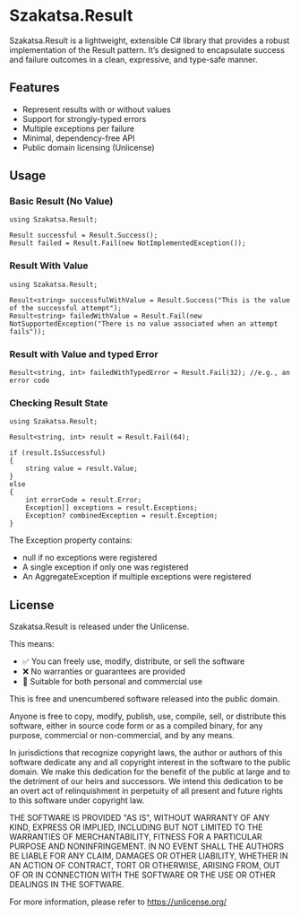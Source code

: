 
# Szakatsa.Result

Szakatsa.Result is a lightweight, extensible C# library that provides a robust implementation of the Result pattern. It’s designed to encapsulate success and failure outcomes in a clean, expressive, and type-safe manner.



## Features

- Represent results with or without values
- Support for strongly-typed errors
- Multiple exceptions  per failure
- Minimal, dependency-free API
- Public domain licensing (Unlicense)


## Usage

### Basic Result (No Value)
    using Szakatsa.Result;

    Result successful = Result.Success();
    Result failed = Result.Fail(new NotImplementedException());

### Result With Value
    using Szakatsa.Result;

    Result<string> successfulWithValue = Result.Success("This is the value of the successful attempt");
    Result<string> failedWithValue = Result.Fail(new NotSupportedException("There is no value associated when an attempt fails"));


### Result with Value and typed Error
    Result<string, int> failedWithTypedError = Result.Fail(32); //e.g., an error code

### Checking Result State
    using Szakatsa.Result;

    Result<string, int> result = Result.Fail(64);

    if (result.IsSuccessful)
    {
        string value = result.Value;
    }
    else
    {
        int errorCode = result.Error;
        Exception[] exceptions = result.Exceptions;
        Exception? combinedException = result.Exception;
    }

The Exception property contains:
- null if no exceptions were registered
- A single exception if only one was registered
- An AggregateException if multiple exceptions were registered
## License
Szakatsa.Result is released under the Unlicense.

This means:
- ✅ You can freely use, modify, distribute, or sell the software
- ❌ No warranties or guarantees are provided
- 💼 Suitable for both personal and commercial use

This is free and unencumbered software released into the public domain.

Anyone is free to copy, modify, publish, use, compile, sell, or
distribute this software, either in source code form or as a compiled
binary, for any purpose, commercial or non-commercial, and by any
means.

In jurisdictions that recognize copyright laws, the author or authors
of this software dedicate any and all copyright interest in the
software to the public domain. We make this dedication for the benefit
of the public at large and to the detriment of our heirs and
successors. We intend this dedication to be an overt act of
relinquishment in perpetuity of all present and future rights to this
software under copyright law.

THE SOFTWARE IS PROVIDED "AS IS", WITHOUT WARRANTY OF ANY KIND,
EXPRESS OR IMPLIED, INCLUDING BUT NOT LIMITED TO THE WARRANTIES OF
MERCHANTABILITY, FITNESS FOR A PARTICULAR PURPOSE AND NONINFRINGEMENT.
IN NO EVENT SHALL THE AUTHORS BE LIABLE FOR ANY CLAIM, DAMAGES OR
OTHER LIABILITY, WHETHER IN AN ACTION OF CONTRACT, TORT OR OTHERWISE,
ARISING FROM, OUT OF OR IN CONNECTION WITH THE SOFTWARE OR THE USE OR
OTHER DEALINGS IN THE SOFTWARE.

For more information, please refer to <https://unlicense.org/>